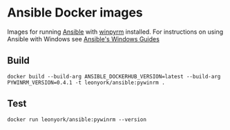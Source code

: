# Ansible Docker images

Images for running [Ansible](https://www.ansible.com/) with [winpyrm](https://pypi.org/project/pywinrm/0.2.2/) installed. For instructions on using Ansible with Windows see [Ansible's Windows Guides](https://docs.ansible.com/ansible/latest/user_guide/windows.html)

## Build

```docker build --build-arg ANSIBLE_DOCKERHUB_VERSION=latest --build-arg PYWINRM_VERSION=0.4.1 -t leonyork/ansible:pywinrm .```

## Test

```docker run leonyork/ansible:pywinrm --version```